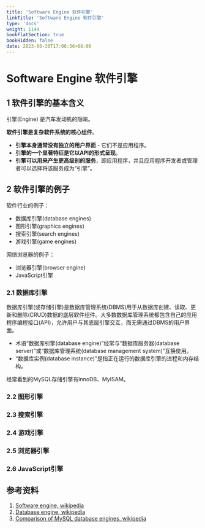 ```yaml
---
title: 'Software Engine 软件引擎'
linkTitle: 'Software Engine 软件引擎'
type: 'docs'
weight: 1144
bookFlatSection: true
bookHidden: false
date: 2023-06-30T17:06:56+08:00
---
```


# Software Engine 软件引擎

## 1 软件引擎的基本含义
引擎(Engine) 是汽车发动机的隐喻。

**软件引擎是复杂软件系统的核心组件**。
* **引擎本身通常没有独立的用户界面** - 它们不是应用程序。
* **引擎的一个显著特征是它以API的形式呈现**。
* **引擎可以用来产生更高级别的服务**，即应用程序，并且应用程序开发者或管理者可以选择将该服务成为“引擎”。

## 2 软件引擎的例子
软件行业的例子：
* 数据库引擎(database engines)
* 图形引擎(graphics engines)
* 搜索引擎(search engines)
* 游戏引擎(game engines)

网络浏览器的例子：
* 浏览器引擎(browser engine)
* JavaScript引擎

### 2.1 数据库引擎
数据库引擎(或存储引擎)是数据库管理系统(DBMS)用于从数据库创建、读取、更新和删除(CRUD)数据的底层软件组件。大多数数据库管理系统都包含自己的应用程序编程接口(API)，允许用户与其底层引擎交互，而无需通过DBMS的用户界面。
* 术语“数据库引擎(database engine)”经常与“数据库服务器(database server)”或“数据库管理系统(database management system)”互换使用。
* “数据库实例(database instance)”是指正在运行的数据库引擎的进程和内存结构。

经常看到的MySQL存储引擎有InnoDB、MyISAM。

### 2.2 图形引擎
### 2.3 搜索引擎
### 2.4 游戏引擎
### 2.5 浏览器引擎
### 2.6 JavaScript引擎

## 参考资料
1. [Software engine, wikipedia](https://en.wikipedia.org/wiki/Software_engine)
2. [Database engine, wikipedia](https://en.wikipedia.org/wiki/Database_engine)
3. [Comparison of MySQL database engines, wikipedia](https://en.wikipedia.org/wiki/Comparison_of_MySQL_database_engines)
